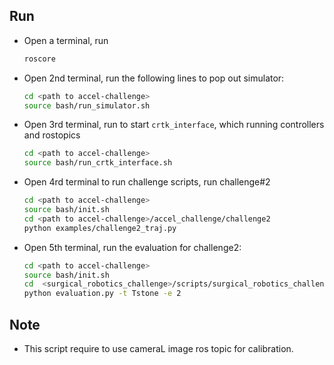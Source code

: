 ## Run

- Open a terminal, run
    ```sh
    roscore
    ```
- Open 2nd terminal, run the following lines to pop out simulator:
    ```sh
    cd <path to accel-challenge>
    source bash/run_simulator.sh
    ```
- Open 3rd terminal, run to start `crtk_interface`, which running controllers and rostopics
    ```sh
    cd <path to accel-challenge>
    source bash/run_crtk_interface.sh
    ```

- Open 4rd terminal to run challenge scripts,
    run challenge#2 
    ```sh
    cd <path to accel-challenge>
    source bash/init.sh
    cd <path to accel-challenge>/accel_challenge/challenge2
    python examples/challenge2_traj.py 
    ```
- Open 5th terminal, run the evaluation for challenge2:
  ```bash
  cd <path to accel-challenge>
  source bash/init.sh
  cd  <surgical_robotics_challenge>/scripts/surgical_robotics_challenge/evaluation
  python evaluation.py -t Tstone -e 2
  ```


## Note

- This script require to use cameraL image ros topic for calibration.


